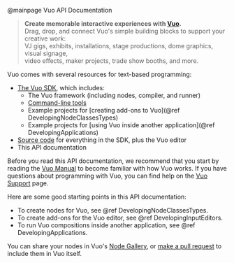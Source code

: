@mainpage Vuo API Documentation

> **Create memorable interactive experiences with [Vuo](https://vuo.org).**  
> Drag, drop, and connect Vuo's simple building blocks to support your creative work:  
> VJ gigs, exhibits, installations, stage productions, dome graphics, visual signage,  
> video effects, maker projects, trade show booths, and more.

Vuo comes with several resources for text-based programming:

   - [The Vuo SDK](https://vuo.org/releases), which includes:
      - The Vuo framework (including nodes, compiler, and runner)
      - [Command-line tools](https://doc.vuo.org/2.0.2/manual/the-command-line-tools.xhtml)
      - Example projects for [creating add-ons to Vuo](@ref DevelopingNodeClassesTypes)
      - Example projects for [using Vuo inside another application](@ref DevelopingApplications)
   - [Source code](https://github.com/vuo/vuo) for everything in the SDK, plus the Vuo editor
   - This API documentation

Before you read this API documentation, we recommend that you start by reading the [Vuo Manual](https://doc.vuo.org/latest/manual) to become familiar with how Vuo works. If you have questions about programming with Vuo, you can find help on the [Vuo Support](https://vuo.org/support) page.

Here are some good starting points in this API documentation: 

   - To create nodes for Vuo, see @ref DevelopingNodeClassesTypes.
   - To create add-ons for the Vuo editor, see @ref DevelopingInputEditors.
   - To run Vuo compositions inside another application, see @ref DevelopingApplications.

You can share your nodes in Vuo's [Node Gallery](https://vuo.org/nodes), or [make a pull request](https://github.com/vuo/vuo/pulls) to include them in Vuo itself.

